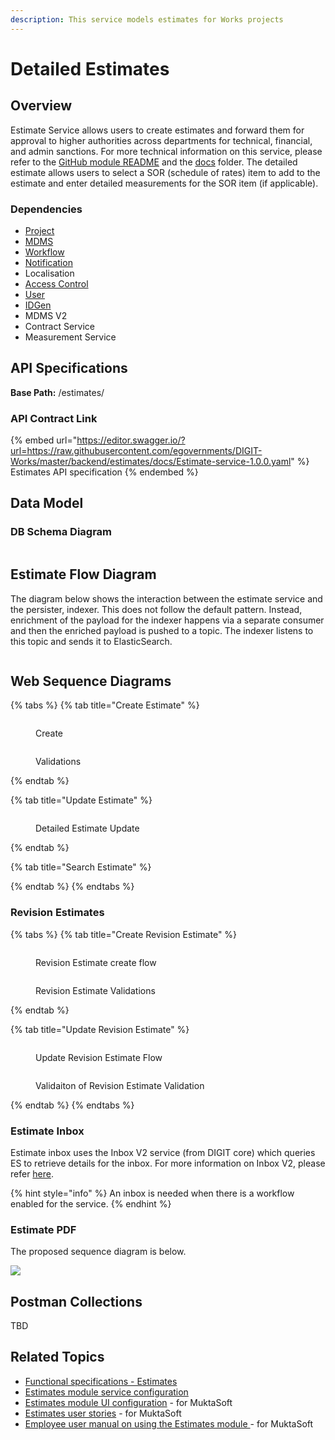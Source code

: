 ```yaml
---
description: This service models estimates for Works projects
---
```


# Detailed Estimates

## Overview

Estimate Service allows users to create estimates and forward them for approval to higher authorities across departments for technical, financial, and admin sanctions. For more technical information on this service, please refer to the [GitHub module README](https://github.com/egovernments/DIGIT-Works/blob/52188e228e33e03862ef149a40b1e14b08dea5e5/backend/estimates/README.md) and the [docs](https://github.com/egovernments/DIGIT-Works/tree/b0028753345abcfc812a637e1df998ad1ea45060/backend/estimates/docs) folder. The detailed estimate allows users to select a SOR (schedule of rates) item to add to the estimate and enter detailed measurements for the SOR item (if applicable).&#x20;

### Dependencies

* [Project](https://health.digit.org/platform/architecture/low-level-design/services/project)
* [MDMS](https://core.digit.org/platform/core-services/mdms-master-data-management-service)
* [Workflow](https://core.digit.org/platform/core-services/workflow-service)
* [Notification](https://core.digit.org/platform/core-services/sms-notification-service)
* Localisation
* [Access Control](https://core.digit.org/platform/core-services/access-control-services)
* [User](https://core.digit.org/platform/core-services/user-services)
* [IDGen](https://core.digit.org/platform/core-services/id-generation-service)
* MDMS V2
* Contract Service
* Measurement Service

## API Specifications

**Base Path:** /estimates/

### API Contract Link

{% embed url="https://editor.swagger.io/?url=https://raw.githubusercontent.com/egovernments/DIGIT-Works/master/backend/estimates/docs/Estimate-service-1.0.0.yaml" %}
Estimates API specification
{% endembed %}

## Data Model

### DB Schema Diagram

<figure><img src="../../../../.gitbook/assets/estimate.png" alt=""><figcaption></figcaption></figure>

## Estimate Flow Diagram

The diagram below shows the interaction between the estimate service and the persister, indexer. This does not follow the default pattern. Instead, enrichment of the payload for the indexer happens via a separate consumer and then the enriched payload is pushed to a topic. The indexer listens to this topic and sends it to ElasticSearch.&#x20;

<div align="left">

<figure><img src="https://github.com/egovernments/DIGIT-Works/blob/master/backend/estimates/docs/diagrams/EstimateFlowDiagram.png?raw=true" alt=""><figcaption></figcaption></figure>

</div>

## Web Sequence Diagrams

{% tabs %}
{% tab title="Create Estimate" %}
<div data-full-width="true">

<figure><img src="../../../../.gitbook/assets/detailed-estimate-create.png" alt=""><figcaption><p>Create</p></figcaption></figure>

</div>

<figure><img src="../../../../.gitbook/assets/EstimateCreateValidations.png" alt=""><figcaption><p>Validations</p></figcaption></figure>
{% endtab %}

{% tab title="Update Estimate" %}
<figure><img src="../../../../.gitbook/assets/estimate-update-happypath.png" alt=""><figcaption><p>Detailed Estimate Update</p></figcaption></figure>
{% endtab %}

{% tab title="Search Estimate" %}

{% endtab %}
{% endtabs %}

### Revision Estimates

{% tabs %}
{% tab title="Create Revision Estimate" %}
<figure><img src="../../../../.gitbook/assets/Create Revision Estimate.png" alt=""><figcaption><p>Revision Estimate create flow</p></figcaption></figure>

<figure><img src="../../../../.gitbook/assets/Revision Estimate Create Validation.png" alt=""><figcaption><p>Revision Estimate Validations</p></figcaption></figure>
{% endtab %}

{% tab title="Update Revision Estimate" %}
<figure><img src="../../../../.gitbook/assets/Update Revision Estimate.png" alt=""><figcaption><p>Update Revision Estimate Flow</p></figcaption></figure>

<figure><img src="../../../../.gitbook/assets/Update Revision Estimate Validation.png" alt=""><figcaption><p>Validaiton of Revision Estimate Validation</p></figcaption></figure>
{% endtab %}
{% endtabs %}

### Estimate Inbox

Estimate inbox uses the Inbox V2 service (from DIGIT core) which queries ES to retrieve details for the inbox. For more information on Inbox V2, please refer [here](https://digit-discuss.atlassian.net/wiki/spaces/DD/pages/2289271031/Event+based+inbox).&#x20;

{% hint style="info" %}
An inbox is needed when there is a workflow enabled for the service.&#x20;
{% endhint %}

### Estimate PDF

The proposed sequence diagram is below.

![](../../../../.gitbook/assets/Estimate-PDF.png)

## Postman Collections

TBD

## Related Topics

* [Functional specifications - Estimates](../../../functional-specifications/estimates.md)
* [Estimates module service configuration](../../../configuration/service-configuration/estimate.md)
* [Estimates module UI configuration](../../../../programmes/muktasoft-v2.0/deployment/configuration/ui-configuration/drafts/estimate/) - for MuktaSoft
* [Estimates user stories](../../../../programmes/muktasoft-v2.0/specifications/functional-requirements/user-stories/jit-fs-integration/) - for MuktaSoft
* [Employee user manual on using the Estimates module ](../../../../programmes/muktasoft-v2.0/implementation/training-resources/user-manual/employee-user-manual/estimate.md)- for MuktaSoft
